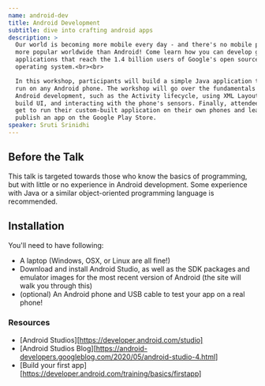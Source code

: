 ```yaml
---
name: android-dev
title: Android Development
subtitle: dive into crafting android apps
description: >
  Our world is becoming more mobile every day - and there's no mobile platform
  more popular worldwide than Android! Come learn how you can develop great
  applications that reach the 1.4 billion users of Google's open source
  operating system.<br><br>

  In this workshop, participants will build a simple Java application that can
  run on any Android phone. The workshop will go over the fundamentals of
  Android development, such as the Activity lifecycle, using XML Layouts to
  build UI, and interacting with the phone's sensors. Finally, attendees will
  get to run their custom-built application on their own phones and learn how to
  publish an app on the Google Play Store.
speaker: Sruti Srinidhi
---
```


## Before the Talk

This talk is targeted towards those who know the basics of programming, but with
little or no experience in Android development. Some experience with Java or a
similar object-oriented programming language is recommended.

## Installation

You'll need to have following:

- A laptop (Windows, OSX, or Linux are all fine!)
- Download and install Android Studio, as well as the SDK packages and emulator
  images for the most recent version of Android (the site will walk you through
  this)
- (optional) An Android phone and USB cable to test your app on a real phone!

### Resources
- [Android Studios][https://developer.android.com/studio]
- [Android Studios Blog][https://android-developers.googleblog.com/2020/05/android-studio-4.html]
- [Build your first app][https://developer.android.com/training/basics/firstapp]
